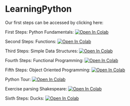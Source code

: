 # LearningPython

Our first steps can be accessed by clicking here:

First Steps: Python Fundamentals: [![Open In Colab](https://colab.research.google.com/assets/colab-badge.svg)](https://colab.research.google.com/github/hult-cm3-rahul/LearningPython/blob/main/FirstSteps.ipynb)

Second Steps: Functions: [![Open In Colab](https://colab.research.google.com/assets/colab-badge.svg)](https://colab.research.google.com/github/hult-cm3-rahul/LearningPython/blob/main/SecondSteps-Functions.ipynb)

Third Steps: Simple Data Structures: [![Open In Colab](https://colab.research.google.com/assets/colab-badge.svg)](https://colab.research.google.com/github/hult-cm3-rahul/LearningPython/blob/main/ThirdSteps-simple-datastructures.ipynb)

Fourth Steps: Functional Programming: [![Open In Colab](https://colab.research.google.com/assets/colab-badge.svg)](https://colab.research.google.com/github/hult-cm3-rahul/LearningPython/blob/main/FourthSteps-Functional.ipynb)

Fifth Steps: Object Oriented Programming: [![Open In Colab](https://colab.research.google.com/assets/colab-badge.svg)](https://colab.research.google.com/github/hult-cm3-rahul/LearningPython/blob/main/FifthSteps-Classes.ipynb)

Python Tour: [![Open In Colab](https://colab.research.google.com/assets/colab-badge.svg)](https://colab.research.google.com/github/hult-cm3-rahul/LearningPython/blob/main/PythonTour.ipynb)

Exercise parsing Shakespeare: [![Open In Colab](https://colab.research.google.com/assets/colab-badge.svg)](https://colab.research.google.com/github/hult-cm3-rahul/LearningPython/blob/main/Exercise-Shakespeare.ipynb)

Sixth Steps: Ducks: [![Open In Colab](https://colab.research.google.com/assets/colab-badge.svg)](https://colab.research.google.com/github/hult-cm3-rahul/LearningPython/blob/main/Sixthsteps-Ducks.ipynb)
